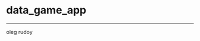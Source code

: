 # data_game_app
-------------------------------------------------------------------------------------------------------------------------
oleg rudoy
